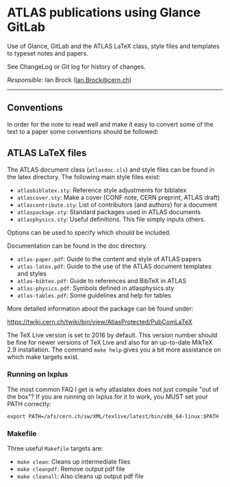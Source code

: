 # ATLAS publications using Glance GitLab

Use of Glance, GitLab and the ATLAS LaTeX class, style files and templates to typeset notes and papers.

See ChangeLog or Git log for history of changes.

*Responsible:* Ian Brock (Ian.Brock@cern.ch)

------

## Conventions

In order for the note to read well and make it easy to convert some of the text to a paper some conventions should be followed:


## ATLAS LaTeX files

The ATLAS document class (`atlasdoc.cls`) and style files can be found in 
the latex directory. The following main style files exist:

  - `atlasbiblatex.sty`: Reference style adjustments for biblatex
  - `atlascover.sty`: Make a cover (CONF note, CERN preprint, ATLAS draft)
  - `atlascontribute.sty`: List of contributors (and authors) for a document
  - `atlaspackage.sty`: Standard packages used in ATLAS documents
  - `atlasphysics.sty`: Useful definitions. This file simply inputs others.

Options can be used to specify which should be included.

Documentation can be found in the doc directory.

  - `atlas-paper.pdf`:		Guide to the content and style of ATLAS papers
  - `atlas-latex.pdf`:		Guide to the use of the ATLAS document templates and styles
  - `atlas-bibtex.pdf`:		Guide to references and BibTeX in ATLAS
  - `atlas-physics.pdf`:	Symbols defined in atlasphysics.sty
  - `atlas-tables.pdf`:	Some guidelines and help for tables  

More detailed information about the package can be found under:

<https://twiki.cern.ch/twiki/bin/view/AtlasProtected/PubComLaTeX>

The TeX Live version is set to 2016 by default.
This version number should be fine for newer versions of TeX Live 
and also for an up-to-date MikTeX 2.9 installation. The command `make help` gives you a bit more assistance on which make targets exist.

### Running on lxplus
The most common FAQ I get is why atlaslatex does not just compile "out of the box"?
If you are running on lxplus for it to work, you MUST set your PATH correctly:

	export PATH=/afs/cern.ch/sw/XML/texlive/latest/bin/x86_64-linux:$PATH


### Makefile

Three useful `Makefile` targets are:

  - `make clean`: Cleans up intermediate files
  - `make cleanpdf`: Remove output pdf file
  - `make cleanall`: Also cleans up output pdf file
